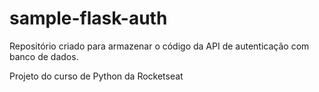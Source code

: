 # sample-flask-auth

Repositório criado para armazenar o código  da API de autenticação com banco de dados.

Projeto do curso de Python da Rocketseat